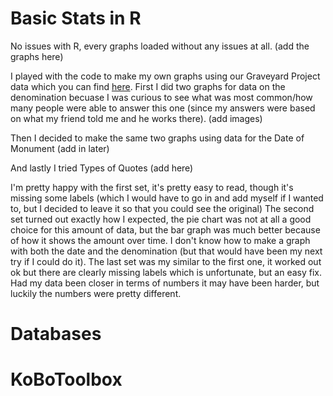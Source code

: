 # Basic Stats in R

  No issues with R, every graphs loaded without any issues at all. (add the graphs here)
  
  I played with the code to make my own graphs using our Graveyard Project data which you can find [here](https://github.com/Circe99/Week-Five/blob/main/R-code). First I did two graphs for data on the denomination becuase I was curious to see what was most common/how many people were able to answer this one (since my answers were based on what my friend told me and he works there). (add images)
  
  Then I decided to make the same two graphs using data for the Date of Monument (add in later) 
  
  And lastly I tried Types of Quotes (add here) 
  
  I'm pretty happy with the first set, it's pretty easy to read, though it's missing some labels (which I would have to go in and add myself if I wanted to, but I decided to leave it so that you could see the original) 
  The second set turned out exactly how I expected, the pie chart was not at all a good choice for this amount of data, but the bar graph was much better because of how it shows the amount over time. I don't know how to make a graph with both the date and the denomination (but that would have been my next try if I could do it).
  The last set was my similar to the first one, it worked out ok but there are clearly missing labels which is unfortunate, but an easy fix. Had my data been closer in terms of numbers it may have been harder, but luckily the numbers were pretty different. 

# Databases

  

# KoBoToolbox

  

